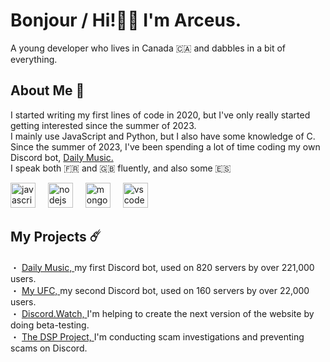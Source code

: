 <h1 align="left">Bonjour / Hi!👋🏻 I'm Arceus.
</h1>
<p align="left">A young developer who lives in Canada 🇨🇦 and dabbles in a bit of everything.
</p>
<h2 align="left">About Me  📝
</h2>
<p align="left">I started writing my first lines of code in 2020, but I've only really started getting interested since the summer of 2023.
  <br>I mainly use JavaScript and Python, but I also have some knowledge of C.
  <br>Since the summer of 2023, I've been spending a lot of time coding my own Discord bot, 
  <a href="https://daily-music.xyz">Daily Music.
  </a>
  <br>I speak both 🇫🇷 and 🇬🇧 fluently, and also some 🇪🇸
</p>
<div align="left">
  <img src="https://skillicons.dev/icons?i=js" height="40" alt="javascript logo"  />
  <img width="12" />
  <img src="https://skillicons.dev/icons?i=nodejs" height="40" alt="nodejs logo"  />
  <img width="12" />
  <img src="https://skillicons.dev/icons?i=mongodb" height="40" alt="mongodb logo"  />
  <img width="12" />
  <img src="https://skillicons.dev/icons?i=vscodium" height="40" alt="vscode logo"  />
</div>
<h2 align="left">My Projects ☄️
</h2>
<p align="left">・ 
  <a href="https://daily-music.xyz">Daily Music,
  </a>my first Discord bot, used on 820 servers by over 221,000 users.
  <br>・ 
  <a href="https://top.gg/bot/1247269790993879200">My UFC,
  </a>my second Discord bot, used on 160 servers by over 22,000 users.
  <br>・ 
  <a href="https://discord.watch">Discord.Watch,
  </a>I'm helping to create the next version of the website by doing beta-testing.
  <br>・ 
  <a href="https://github.com/Discord-AntiScam">The DSP Project,
  </a>I'm conducting scam investigations and preventing scams on Discord.
</p>
